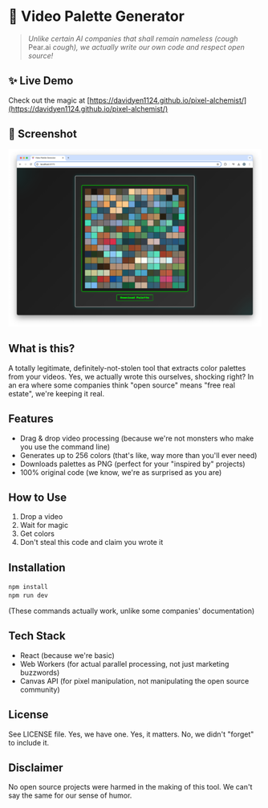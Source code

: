 # 🎨 Video Palette Generator

> _Unlike certain AI companies that shall remain nameless (cough_ Pear.ai _cough), we actually write our own code and respect open source!_

## ✨ Live Demo

Check out the magic at [https://davidyen1124.github.io/pixel-alchemist/](https://davidyen1124.github.io/pixel-alchemist/)

## 📸 Screenshot

![Video Palette Generator in action](assets/screenshot.png)

## What is this?

A totally legitimate, definitely-not-stolen tool that extracts color palettes from your videos. Yes, we actually wrote this ourselves, shocking right? In an era where some companies think "open source" means "free real estate", we're keeping it real.

## Features

- Drag & drop video processing (because we're not monsters who make you use the command line)
- Generates up to 256 colors (that's like, way more than you'll ever need)
- Downloads palettes as PNG (perfect for your "inspired by" projects)
- 100% original code (we know, we're as surprised as you are)

## How to Use

1. Drop a video
2. Wait for magic
3. Get colors
4. Don't steal this code and claim you wrote it

## Installation

```bash
npm install
npm run dev
```

(These commands actually work, unlike some companies' documentation)

## Tech Stack

- React (because we're basic)
- Web Workers (for actual parallel processing, not just marketing buzzwords)
- Canvas API (for pixel manipulation, not manipulating the open source community)

## License

See LICENSE file. Yes, we have one. Yes, it matters. No, we didn't "forget" to include it.

## Disclaimer

No open source projects were harmed in the making of this tool. We can't say the same for our sense of humor.
